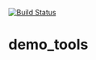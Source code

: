 [![Build Status](https://travis-ci.com/qingcc/demo_tools.svg?branch=master)](https://travis-ci.com/qingcc/demo_tools)
# demo_tools
